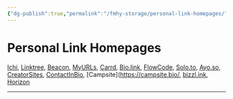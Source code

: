```yaml
---
{"dg-publish":true,"permalink":"/fmhy-storage/personal-link-homepages/","dgShowBacklinks":true,"dgShowLocalGraph":true}
---
```


# Personal Link Homepages

[Ichi](https://ichi.city), [Linktree](https://linktr.ee/), [Beacon](https://beacons.ai/), [MyURLs](https://myurls.co/), [Carrd](https://carrd.co/), [Bio.link](https://bio.link/), [FlowCode](https://www.flowcode.com/page), [Solo.to](https://solo.to/), [Ayo.so](https://ayo.so/), [CreatorSites](https://creatorsites.net/), [ContactInBio](https://www.contactinbio.com/), [Campsite](<https://campsite.bio/,> [bizzl.ink](https://bizzl.ink/), [Horizon](https://hrzn.bio/)

***